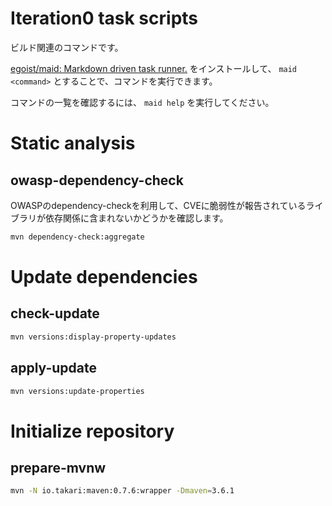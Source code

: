 # Iteration0 task scripts


ビルド関連のコマンドです。

[egoist/maid: Markdown driven task runner\.](https://github.com/egoist/maid) をインストールして、 `maid <command>` とすることで、コマンドを実行できます。

コマンドの一覧を確認するには、 `maid help` を実行してください。


# Static analysis

## owasp-dependency-check

OWASPのdependency-checkを利用して、CVEに脆弱性が報告されているライブラリが依存関係に含まれないかどうかを確認します。

```bash
mvn dependency-check:aggregate
```

# Update dependencies

## check-update

```bash
mvn versions:display-property-updates
```

## apply-update

```bash
mvn versions:update-properties
```

# Initialize repository

## prepare-mvnw

```bash
mvn -N io.takari:maven:0.7.6:wrapper -Dmaven=3.6.1
```
